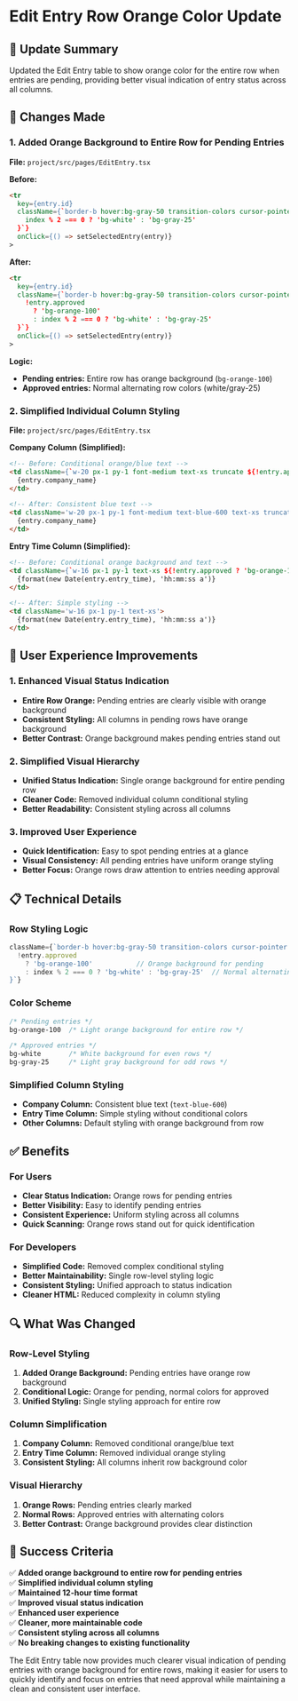 # Edit Entry Row Orange Color Update

## 🎯 Update Summary

Updated the Edit Entry table to show orange color for the entire row when entries are pending, providing better visual indication of entry status across all columns.

## 🔧 Changes Made

### 1. Added Orange Background to Entire Row for Pending Entries

**File:** `project/src/pages/EditEntry.tsx`

**Before:**
```html
<tr
  key={entry.id}
  className={`border-b hover:bg-gray-50 transition-colors cursor-pointer ${
    index % 2 === 0 ? 'bg-white' : 'bg-gray-25'
  }`}
  onClick={() => setSelectedEntry(entry)}
>
```

**After:**
```html
<tr
  key={entry.id}
  className={`border-b hover:bg-gray-50 transition-colors cursor-pointer ${
    !entry.approved 
      ? 'bg-orange-100' 
      : index % 2 === 0 ? 'bg-white' : 'bg-gray-25'
  }`}
  onClick={() => setSelectedEntry(entry)}
>
```

**Logic:**
- **Pending entries:** Entire row has orange background (`bg-orange-100`)
- **Approved entries:** Normal alternating row colors (white/gray-25)

### 2. Simplified Individual Column Styling

**File:** `project/src/pages/EditEntry.tsx`

**Company Column (Simplified):**
```html
<!-- Before: Conditional orange/blue text -->
<td className={`w-20 px-1 py-1 font-medium text-xs truncate ${!entry.approved ? 'text-orange-600' : 'text-blue-600'}`} title={entry.company_name}>
  {entry.company_name}
</td>

<!-- After: Consistent blue text -->
<td className='w-20 px-1 py-1 font-medium text-blue-600 text-xs truncate' title={entry.company_name}>
  {entry.company_name}
</td>
```

**Entry Time Column (Simplified):**
```html
<!-- Before: Conditional orange background and text -->
<td className={`w-16 px-1 py-1 text-xs ${!entry.approved ? 'bg-orange-100 text-orange-800' : ''}`}>
  {format(new Date(entry.entry_time), 'hh:mm:ss a')}
</td>

<!-- After: Simple styling -->
<td className='w-16 px-1 py-1 text-xs'>
  {format(new Date(entry.entry_time), 'hh:mm:ss a')}
</td>
```

## 🚀 User Experience Improvements

### 1. Enhanced Visual Status Indication
- **Entire Row Orange:** Pending entries are clearly visible with orange background
- **Consistent Styling:** All columns in pending rows have orange background
- **Better Contrast:** Orange background makes pending entries stand out

### 2. Simplified Visual Hierarchy
- **Unified Status Indication:** Single orange background for entire pending row
- **Cleaner Code:** Removed individual column conditional styling
- **Better Readability:** Consistent styling across all columns

### 3. Improved User Experience
- **Quick Identification:** Easy to spot pending entries at a glance
- **Visual Consistency:** All pending entries have uniform orange styling
- **Better Focus:** Orange rows draw attention to entries needing approval

## 📋 Technical Details

### Row Styling Logic
```typescript
className={`border-b hover:bg-gray-50 transition-colors cursor-pointer ${
  !entry.approved 
    ? 'bg-orange-100'           // Orange background for pending
    : index % 2 === 0 ? 'bg-white' : 'bg-gray-25'  // Normal alternating colors for approved
}`}
```

### Color Scheme
```css
/* Pending entries */
bg-orange-100  /* Light orange background for entire row */

/* Approved entries */
bg-white       /* White background for even rows */
bg-gray-25     /* Light gray background for odd rows */
```

### Simplified Column Styling
- **Company Column:** Consistent blue text (`text-blue-600`)
- **Entry Time Column:** Simple styling without conditional colors
- **Other Columns:** Default styling with orange background from row

## ✅ Benefits

### For Users
- **Clear Status Indication:** Orange rows for pending entries
- **Better Visibility:** Easy to identify pending entries
- **Consistent Experience:** Uniform styling across all columns
- **Quick Scanning:** Orange rows stand out for quick identification

### For Developers
- **Simplified Code:** Removed complex conditional styling
- **Better Maintainability:** Single row-level styling logic
- **Consistent Styling:** Unified approach to status indication
- **Cleaner HTML:** Reduced complexity in column styling

## 🔍 What Was Changed

### Row-Level Styling
1. **Added Orange Background:** Pending entries have orange row background
2. **Conditional Logic:** Orange for pending, normal colors for approved
3. **Unified Styling:** Single styling approach for entire row

### Column Simplification
1. **Company Column:** Removed conditional orange/blue text
2. **Entry Time Column:** Removed individual orange styling
3. **Consistent Styling:** All columns inherit row background color

### Visual Hierarchy
1. **Orange Rows:** Pending entries clearly marked
2. **Normal Rows:** Approved entries with alternating colors
3. **Better Contrast:** Orange background provides clear distinction

## 🎉 Success Criteria

✅ **Added orange background to entire row for pending entries**  
✅ **Simplified individual column styling**  
✅ **Maintained 12-hour time format**  
✅ **Improved visual status indication**  
✅ **Enhanced user experience**  
✅ **Cleaner, more maintainable code**  
✅ **Consistent styling across all columns**  
✅ **No breaking changes to existing functionality**

The Edit Entry table now provides much clearer visual indication of pending entries with orange background for entire rows, making it easier for users to quickly identify and focus on entries that need approval while maintaining a clean and consistent user interface.


